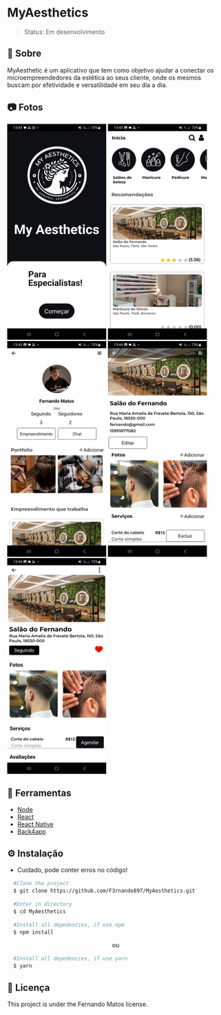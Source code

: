# MyAesthetics
> Status: Em desenvolvimento

## 📕 Sobre
MyAesthetic é um aplicativo que tem como objetivo ajudar a conectar os microempreendedores da estética ao seus cliente, 
onde os mesmos buscam por efetividade e versatilidade em seu dia a dia. 

## 📷 Fotos

<div flex>
  <img src="./assets/ImgReadMe/Welcome.jpeg" width="230" height="500">
  <img src="./assets/ImgReadMe/Home.jpeg" width="230" height="500">
  <img src="./assets/ImgReadMe/Perfil.jpeg" width="230" height="500">
  <img src="./assets/ImgReadMe/TeladoEmpreendedor.jpeg" width="230" height="500">
  <img src="./assets/ImgReadMe/DetalhesEmpreendimento.jpeg" width="230" height="500">
</div>

## 🔨 Ferramentas

- [Node](https://nodejs.org/docs/latest/api/)
- [React](https://legacy.reactjs.org/docs/getting-started.html)
- [React Native](https://reactnative.dev/docs/getting-started)
- [Back4app](https://www.back4app.com/)

## ⚙️ Instalação

- Cuidado, pode conter erros no código!

```bash
  #Clone the project
  $ git clone https://github.com/F3rnando897/MyAesthetics.git
```

```bash
  #Enter in directory
  $ cd MyAesthetics
```

```bash
  #Install all depedencies, if use npm
  $ npm install
```
<p align="center">ou</p>

```bash
  #Install all depedencies, if use yarn
  $ yarn
```

## 📜 Licença
This project is under the Fernando Matos license.
